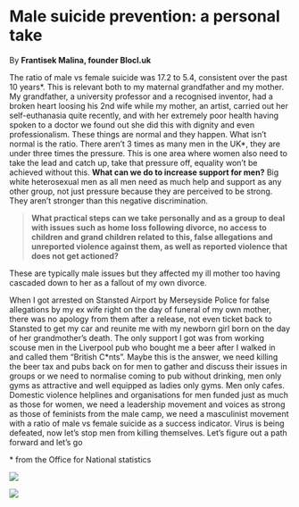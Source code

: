 Male suicide prevention: a personal take
========================================

By **Frantisek Malina, founder Blocl.uk**

The ratio of male vs female suicide was 17.2 to 5.4, consistent over the past 10
years\*. This is relevant both to my maternal grandfather and my mother. My
grandfather, a university professor and a recognised inventor, had a broken
heart loosing his 2nd wife while my mother, an artist, carried out her
self-euthanasia quite recently, and with her extremely poor health having spoken
to a doctor we found out she did this with dignity and even professionalism.
These things are normal and they happen. What isn’t normal is the ratio. There
aren’t 3 times as many men in the UK\*, they are under three times the pressure.
This is one area where women also need to take the lead and catch up, take that
pressure off, equality won’t be achieved without this. **What can we do to
increase support for men?** Big white heterosexual men as all men need as much
help and support as any other group, not just pressure because they are
perceived to be strong. They aren’t stronger than this negative discrimination.



> **What practical steps can we take personally and as a group to deal with issues
> such as home loss following divorce, no access to children and grand children
> related to this, false allegations and unreported violence against them, as well
> as reported violence that does not get actioned?**
> 
> 


These are typically male issues but they affected my ill mother too having
cascaded down to her as a fallout of my own divorce.


When I got arrested on Stansted Airport by Merseyside Police for false
allegations by my ex wife right on the day of funeral of my own mother, there
was no apology from them after a release, not even ticket back to Stansted to
get my car and reunite me with my newborn girl born on the day of her
grandmother’s death. The only support I got was from working scouse men in the
Liverpool pub who bought me a beer after I walked in and called them “British
C\*nts”. Maybe this is the answer, we need killing the beer tax and pubs back on
for men to gather and discuss their issues in groups or we need to normalise
coming to pub without drinking, men only gyms as attractive and well equipped as
ladies only gyms. Men only cafes. Domestic violence helplines and organisations
for men funded just as much as those for women, we need a leadership movement
and voices as strong as those of feminists from the male camp, we need a
masculinist movement with a ratio of male vs female suicide as a success
indicator. Virus is being defeated, now let’s stop men from killing themselves.
Let’s figure out a path forward and let’s go

\* from the Office for National statistics



![](https://i.ibb.co/4psbfKq/Zelmira-Malinova-nee-Rabarova.jpg)


![](https://i.ibb.co/527VHYk/Viliam-Rabara.jpg)


